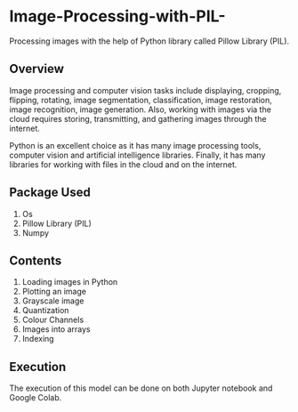 # Image-Processing-with-PIL-
Processing images with the help of Python library called Pillow Library (PIL).
## Overview
Image processing and computer vision tasks include displaying, cropping, flipping, rotating,  image segmentation, classification, image restoration,  image recognition, image generation.  Also, working with images via the cloud requires storing, transmitting, and gathering images through the internet. 

Python is an excellent choice as it has many image processing tools, computer vision and artificial intelligence libraries. Finally, it has many libraries for working with files in the cloud and on the internet.
## Package Used
1. Os
2. Pillow Library (PIL)
3. Numpy
## Contents
1. Loading images in Python
2. Plotting an image
3. Grayscale image
4. Quantization
5. Colour Channels
6. Images into arrays
7. Indexing
## Execution
The execution of this model can be done on both Jupyter notebook and Google Colab.


